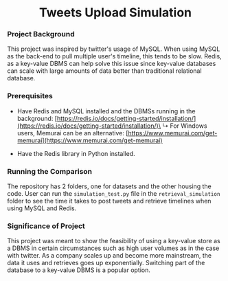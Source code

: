 <h1 align='center'> 
  Tweets Upload Simulation
</h1>

### Project Background

This project was inspired by twitter's usage of MySQL. When using MySQL as the back-end to pull multiple user's timeline, this tends to be slow. 
Redis, as a key-value DBMS can help solve this issue since key-value databases can scale with large amounts of data better than traditional relational database. 

### Prerequisites

- Have Redis and MySQL installed and the DBMSs running in the background: [https://redis.io/docs/getting-started/installation/](https://redis.io/docs/getting-started/installation/)\
     ↳ For Windows users, Memurai can be an alternative: [https://www.memurai.com/get-memurai](https://www.memurai.com/get-memurai)

- Have the Redis library in Python installed.

### Running the Comparison

The repository has 2 folders, one for datasets and the other housing the code. User can run the ```simulation_test.py``` file in the ```retrieval_simulation``` folder 
to see the time it takes to post tweets and retrieve timelines when using MySQL and Redis. 

### Significance of Project

This project was meant to show the feasibility of using a key-value store as a DBMS in certain circumstances such as high user volumes as in the case with twitter. As 
a company scales up and become more mainstream, the data it uses and retrieves goes up exponentially. Switching part of the database to a key-value DBMS is a popular
option.

 
